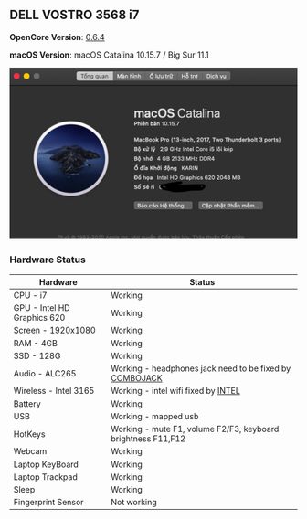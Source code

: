 ## DELL VOSTRO 3568 i7
**OpenCore Version**: [0.6.4](https://github.com/acidanthera/OpenCorePkg/releases)

**macOS Version**: macOS Catalina 10.15.7 / Big Sur 11.1

![macintosh](./screenshot/1.png)

### Hardware Status

| Hardware                   | Status                                                      |
| ----------------------     | ------------------------------------------------------------|
| CPU - i7                   | Working                                                     |
| GPU - Intel HD Graphics 620| Working                                                     |
| Screen - 1920x1080         | Working                                                     |
| RAM - 4GB                  | Working                                                     |
| SSD - 128G                 | Working                                                     |
| Audio - ALC265             | Working - headphones jack need to be fixed by [COMBOJACK](https://github.com/tuankhang99/VOSTRO-3568-EFI/tree/main/ComboJack_Installer)|                              
| Wireless - Intel 3165      | Working - intel wifi fixed by [INTEL](https://github.com/OpenIntelWireless/itlwm/releases/tag/v1.2.0-alpha)|                                                                                                                            
| Battery                    | Working                                                     |                  
| USB                        | Working - mapped usb                                        |
| HotKeys                    | Working - mute F1, volume F2/F3, keyboard brightness F11,F12|
| Webcam                     | Working                                                     |
| Laptop KeyBoard            | Working                                                     |
| Laptop Trackpad            | Working                                                     |
| Sleep                      | Working                                                     |
| Fingerprint Sensor         | Not working                                                 |
